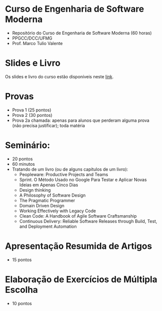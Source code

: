 # Curso de Engenharia de Software Moderna

* Repositório do Curso de Engenharia de Software Moderna (60 horas)
* PPGCC/DCC/UFMG
* Prof. Marco Tulio Valente

# Slides e Livro

Os slides e livro do curso estão disponíveis neste [link](https://engsoftmoderna.info).

# Provas

* Prova 1 (25 pontos)
* Prova 2 (30 pontos)
* Prova 2a chamada: apenas para alunos que perderam alguma prova (não precisa justificar); toda matéria

# Seminário:

* 20 pontos
* 60 minutos
* Tratando de um livro (ou de alguns capítulos de um livro):
  * Peopleware: Productive Projects and Teams
  * Sprint. O Método Usado no Google Para Testar e Aplicar Novas Ideias em Apenas Cinco Dias
  * Design thinking
  * A Philosophy of Software Design
  * The Pragmatic Programmer
  * Domain Driven Design
  * Working Effectively with Legacy Code
  * Clean Code: A Handbook of Agile Software Craftsmanship
  * Continuous Delivery: Reliable Software Releases through Build, Test, and Deployment Automation 

# Apresentação Resumida de Artigos

* 15 pontos

# Elaboração de Exercícios de Múltipla Escolha

* 10 pontos

